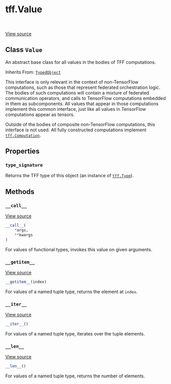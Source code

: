 <div itemscope itemtype="http://developers.google.com/ReferenceObject">
<meta itemprop="name" content="tff.Value" />
<meta itemprop="path" content="Stable" />
<meta itemprop="property" content="type_signature"/>
<meta itemprop="property" content="__call__"/>
<meta itemprop="property" content="__getitem__"/>
<meta itemprop="property" content="__iter__"/>
<meta itemprop="property" content="__len__"/>
</div>

# tff.Value

<table class="tfo-notebook-buttons tfo-api" align="left">
</table>

<a target="_blank" href="http://github.com/tensorflow/federated/tree/master/tensorflow_federated/python/core/api/value_base.py">View
source</a>

## Class `Value`

An abstract base class for all values in the bodies of TFF computations.

Inherits From: [`TypedObject`](../tff/TypedObject.md)

<!-- Placeholder for "Used in" -->

This interface is only relevant in the context of non-TensorFlow computations,
such as those that represent federated orchestration logic. The bodies of such
computations will contain a mixture of federated communication operators, and
calls to TensorFlow computations embedded in them as subcomponents. All values
that appear in those computations implement this common interface, just like all
values in TensorFlow computations appear as tensors.

Outside of the bodies of composite non-TensorFlow computations, this interface
is not used. All fully constructed computations implement
<a href="../tff/Computation.md"><code>tff.Computation</code></a>.

## Properties

<h3 id="type_signature"><code>type_signature</code></h3>

Returns the TFF type of this object (an instance of
<a href="../tff/Type.md"><code>tff.Type</code></a>).

## Methods

<h3 id="__call__"><code>__call__</code></h3>

<a target="_blank" href="http://github.com/tensorflow/federated/tree/master/tensorflow_federated/python/core/api/value_base.py">View
source</a>

```python
__call__(
    *args,
    **kwargs
)
```

For values of functional types, invokes this value on given arguments.

<h3 id="__getitem__"><code>__getitem__</code></h3>

<a target="_blank" href="http://github.com/tensorflow/federated/tree/master/tensorflow_federated/python/core/api/value_base.py">View
source</a>

```python
__getitem__(index)
```

For values of a named tuple type, returns the element at `index`.

<h3 id="__iter__"><code>__iter__</code></h3>

<a target="_blank" href="http://github.com/tensorflow/federated/tree/master/tensorflow_federated/python/core/api/value_base.py">View
source</a>

```python
__iter__()
```

For values of a named tuple type, iterates over the tuple elements.

<h3 id="__len__"><code>__len__</code></h3>

<a target="_blank" href="http://github.com/tensorflow/federated/tree/master/tensorflow_federated/python/core/api/value_base.py">View
source</a>

```python
__len__()
```

For values of a named tuple type, returns the number of elements.
